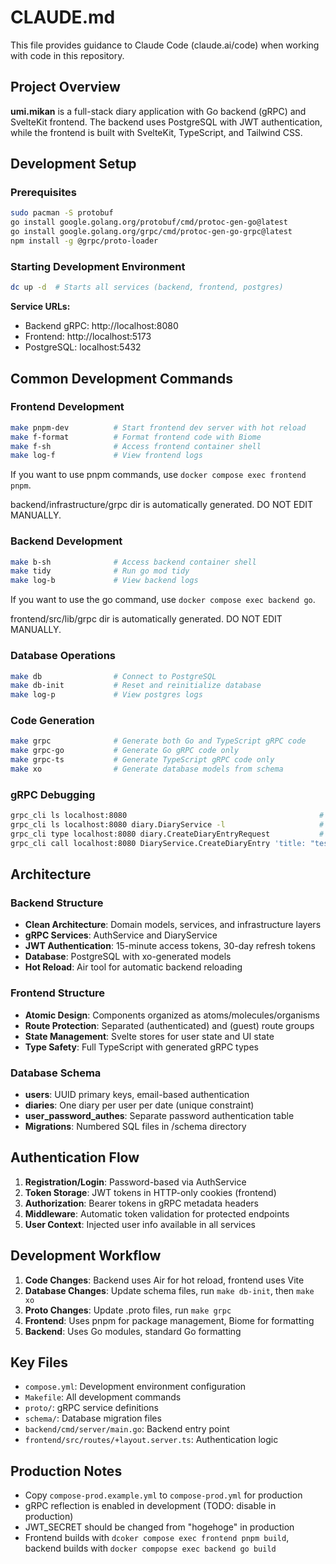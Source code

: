 # CLAUDE.md

This file provides guidance to Claude Code (claude.ai/code) when working with code in this repository.

## Project Overview

**umi.mikan** is a full-stack diary application with Go backend (gRPC) and SvelteKit frontend. The backend uses PostgreSQL with JWT authentication, while the frontend is built with SvelteKit, TypeScript, and Tailwind CSS.

## Development Setup

### Prerequisites

```bash
sudo pacman -S protobuf
go install google.golang.org/protobuf/cmd/protoc-gen-go@latest
go install google.golang.org/grpc/cmd/protoc-gen-go-grpc@latest
npm install -g @grpc/proto-loader
```

### Starting Development Environment

```bash
dc up -d  # Starts all services (backend, frontend, postgres)
```

**Service URLs:**

- Backend gRPC: http://localhost:8080
- Frontend: http://localhost:5173
- PostgreSQL: localhost:5432

## Common Development Commands

### Frontend Development

```bash
make pnpm-dev          # Start frontend dev server with hot reload
make f-format          # Format frontend code with Biome
make f-sh              # Access frontend container shell
make log-f             # View frontend logs
```

If you want to use pnpm commands, use `docker compose exec frontend pnpm`.

backend/infrastructure/grpc dir is automatically generated. DO NOT EDIT MANUALLY.

### Backend Development

```bash
make b-sh              # Access backend container shell
make tidy              # Run go mod tidy
make log-b             # View backend logs
```

If you want to use the go command, use `docker compose exec backend go`.

frontend/src/lib/grpc dir is automatically generated. DO NOT EDIT MANUALLY.

### Database Operations

```bash
make db                # Connect to PostgreSQL
make db-init           # Reset and reinitialize database
make log-p             # View postgres logs
```

### Code Generation

```bash
make grpc              # Generate both Go and TypeScript gRPC code
make grpc-go           # Generate Go gRPC code only
make grpc-ts           # Generate TypeScript gRPC code only
make xo                # Generate database models from schema
```

### gRPC Debugging

```bash
grpc_cli ls localhost:8080                                           # List services
grpc_cli ls localhost:8080 diary.DiaryService -l                     # Service details
grpc_cli type localhost:8080 diary.CreateDiaryEntryRequest           # Show message type
grpc_cli call localhost:8080 DiaryService.CreateDiaryEntry 'title: "test",content:"test"'  # Test call
```

## Architecture

### Backend Structure

- **Clean Architecture**: Domain models, services, and infrastructure layers
- **gRPC Services**: AuthService and DiaryService
- **JWT Authentication**: 15-minute access tokens, 30-day refresh tokens
- **Database**: PostgreSQL with xo-generated models
- **Hot Reload**: Air tool for automatic backend reloading

### Frontend Structure

- **Atomic Design**: Components organized as atoms/molecules/organisms
- **Route Protection**: Separated (authenticated) and (guest) route groups
- **State Management**: Svelte stores for user state and UI state
- **Type Safety**: Full TypeScript with generated gRPC types

### Database Schema

- **users**: UUID primary keys, email-based authentication
- **diaries**: One diary per user per date (unique constraint)
- **user_password_authes**: Separate password authentication table
- **Migrations**: Numbered SQL files in /schema directory

## Authentication Flow

1. **Registration/Login**: Password-based via AuthService
2. **Token Storage**: JWT tokens in HTTP-only cookies (frontend)
3. **Authorization**: Bearer tokens in gRPC metadata headers
4. **Middleware**: Automatic token validation for protected endpoints
5. **User Context**: Injected user info available in all services

## Development Workflow

1. **Code Changes**: Backend uses Air for hot reload, frontend uses Vite
2. **Database Changes**: Update schema files, run `make db-init`, then `make xo`
3. **Proto Changes**: Update .proto files, run `make grpc`
4. **Frontend**: Uses pnpm for package management, Biome for formatting
5. **Backend**: Uses Go modules, standard Go formatting

## Key Files

- `compose.yml`: Development environment configuration
- `Makefile`: All development commands
- `proto/`: gRPC service definitions
- `schema/`: Database migration files
- `backend/cmd/server/main.go`: Backend entry point
- `frontend/src/routes/+layout.server.ts`: Authentication logic

## Production Notes

- Copy `compose-prod.example.yml` to `compose-prod.yml` for production
- gRPC reflection is enabled in development (TODO: disable in production)
- JWT_SECRET should be changed from "hogehoge" in production
- Frontend builds with `dcoker compose exec frontend pnpm build`, backend builds with `docker compopse exec backend go build`
